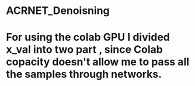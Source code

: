 # ACRNET_Denoisning
# For using the colab GPU I divided x_val into two part , since Colab copacity doesn't allow me to pass all the samples through networks.

